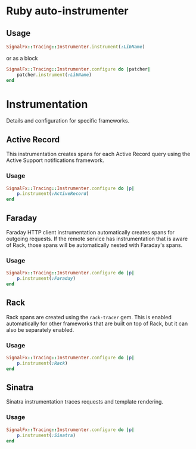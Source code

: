 
# Ruby auto-instrumenter

## Usage

```ruby
SignalFx::Tracing::Instrumenter.instrument(:LibName)
```

or as a block

```ruby
SignalFx::Tracing::Instrumenter.configure do |patcher|
    patcher.instrument(:LibName)
end
```

# Instrumentation

Details and configuration for specific frameworks.

## Active Record

This instrumentation creates spans for each Active Record query using the Active
Support notifications framework.

### Usage

```ruby
SignalFx::Tracing::Instrumenter.configure do |p|
    p.instrument(:ActiveRecord)
end
```

## Faraday

Faraday HTTP client instrumentation automatically creates spans for outgoing
requests. If the remote service has instrumentation that is aware of Rack,
those spans will be automatically nested with Faraday's spans.

### Usage

```ruby
SignalFx::Tracing::Instrumenter.configure do |p|
    p.instrument(:Faraday)
end
```

## Rack

Rack spans are created using the `rack-tracer` gem. This is enabled
automatically for other frameworks that are built on top of Rack, but it can
also be separately enabled.

### Usage

```ruby
SignalFx::Tracing::Instrumenter.configure do |p|
    p.instrument(:Rack)
end
```

## Sinatra

Sinatra instrumentation traces requests and template rendering.

### Usage

```ruby
SignalFx::Tracing::Instrumenter.configure do |p|
    p.instrument(:Sinatra)
end
```

